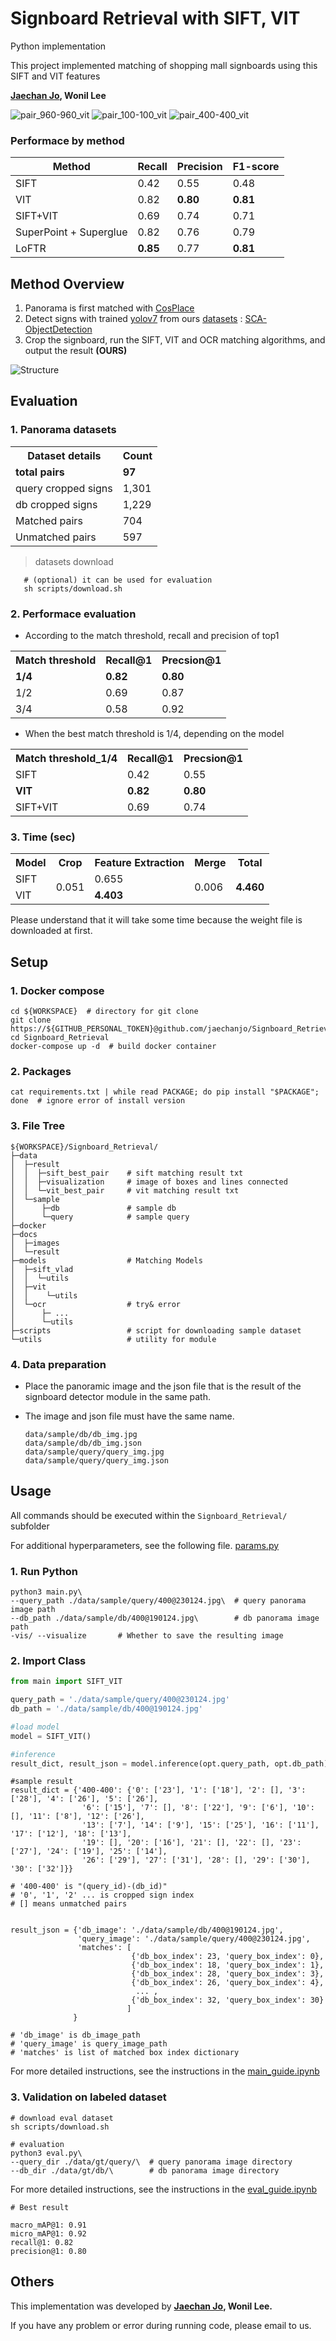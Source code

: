 # Signboard Retrieval with SIFT, VIT

Python implementation

This project implemented matching of shopping mall signboards using this SIFT and VIT features

**[Jaechan Jo](mailto:jjc123a@naver.com), Wonil Lee**

![pair_960-960_vit](docs/result/pair_960-960_vit.jpg)
![pair_100-100_vit](docs/result/pair_100-100_vit.jpg)
![pair_400-400_vit](docs/result/pair_400-400_vit.jpg)

### Performace by method
|Method| Recall   | Precision | F1-score |
|------|----------|-----------|----------|
|SIFT| 0.42     | 0.55      | 0.48     |
|VIT| 0.82     | **0.80**  | **0.81**     |
|SIFT+VIT| 0.69     | 0.74      | 0.71     |
|SuperPoint + Superglue| 0.82     | 0.76      | 0.79     |
|LoFTR| **0.85** | 0.77      | **0.81** |

## Method Overview
1. Panorama is first matched with [CosPlace](https://github.com/gmberton/CosPlace)
2. Detect signs with trained [yolov7](https://github.com/WongKinYiu/yolov7) from ours [datasets](https://github.com/jaechanjo/Signboard_Dataset_for_Post-OCR-Parsing) : [SCA-ObjectDetection](https://github.com/sogang-mm/SCA-ObjectDetection)
3. Crop the signboard, run the SIFT, VIT and OCR matching algorithms, and output the result **(OURS)**

![Structure](docs/images/Structure.jpg)

## Evaluation

### 1. Panorama datasets
<table style="width:100%">
  <tr>
    <th>Dataset details</th>
    <th>Count</th>
  </tr>
  <tr>
    <td><b>total pairs</b></td>
    <td><b>97</b></td>
  </tr>
  <tr>
    <td>query cropped signs</td>
    <td>1,301</td>
  </tr>
  <tr>
    <td>db cropped signs</td>
    <td>1,229</td>
  </tr>
  <tr>
    <td>Matched pairs</td>
    <td>704</td>
  </tr>
  <tr>
    <td>Unmatched pairs</td>
    <td>597</td>
  </tr>
</table>

> datasets download
  ```shell
     # (optional) it can be used for evaluation
     sh scripts/download.sh
  ```        
  
### 2. Performace evaluation
- According to the match threshold, recall and precision of top1
 <table style="width:100%">
  <tr>
    <th>Match threshold</th>
    <th>Recall@1</th>
    <th>Precsion@1</th>
  </tr>
  <tr>
    <td><b>1/4</b></td>
    <td><b>0.82</b></td>
    <td><b>0.80</b></td>
  </tr>
  <tr>
    <td>1/2</td>
    <td>0.69</td>
    <td>0.87</td>
  </tr>
  <tr>
    <td>3/4</td>
    <td>0.58</td>
    <td>0.92</td>
  </tr>
</table>
   
- When the best match threshold is 1/4, depending on the model
 <table style="width:100%">
  <tr>
    <th>Match threshold_1/4</th>
    <th>Recall@1</th>
    <th>Precsion@1</th>
  </tr>
  <tr>
    <td>SIFT</td>
    <td>0.42</td>
    <td>0.55</td>
  </tr>
  <tr>
    <td><b>VIT</b></td>
    <td><b>0.82</b></td>
    <td><b>0.80</b></td>
  </tr>
  <tr>
    <td>SIFT+VIT</td>
    <td>0.69</td>
    <td>0.74</td>
  </tr>
</table>

### 3. Time (sec)

<table style="width:100%">
 <tr>
   <th>Model</th>
   <th>Crop</th>
   <th><b>Feature Extraction</b></th>
   <th>Merge</th>
   <th>Total</th>
 </tr>
 <tr>
   <td>SIFT</td>
   <td rowspan=3>0.051</td>
   <td>0.655</td>
   <td rowspan=3>0.006</td>
   <td rowspan=3><b>4.460</b></td>
  </tr>
  <tr>
    <td>VIT</td>
    <td><b>4.403</b></td>
  </tr>
</table>

Please understand that it will take some time because the weight file is downloaded at first.

## Setup

### 1. Docker compose

```shell
cd ${WORKSPACE}  # directory for git clone
git clone https://${GITHUB_PERSONAL_TOKEN}@github.com/jaechanjo/Signboard_Retrieval.git
cd Signboard_Retrieval
docker-compose up -d  # build docker container
```

### 2. Packages

```shell
cat requirements.txt | while read PACKAGE; do pip install "$PACKAGE"; done  # ignore error of install version 
```

### 3. File Tree

```shell
${WORKSPACE}/Signboard_Retrieval/
├─data
│  ├─result
│  │  ├─sift_best_pair    # sift matching result txt
│  │  ├─visualization     # image of boxes and lines connected
│  │  └─vit_best_pair     # vit matching result txt
│  └─sample
│      ├─db               # sample db
│      └─query            # sample query
├─docker
├─docs
│  ├─images
│  └─result
├─models                  # Matching Models
│  ├─sift_vlad
│  │  └─utils
│  ├─vit
│  │    └─utils
│  └─ocr                  # try& error
│      ├─ ...
│      └─utils
├─scripts                 # script for downloading sample dataset
└─utils                   # utility for module
```

### 4. Data preparation

  - Place the panoramic image and the json file that is the result of the signboard detector module in the same path.
  - The image and json file must have the same name.
        
    ```shell
    data/sample/db/db_img.jpg
    data/sample/db/db_img.json
    data/sample/query/query_img.jpg
    data/sample/query/query_img.json
    ```

## Usage
All commands should be executed within the `Signboard_Retrieval/` subfolder

For additional hyperparameters, see the following file. [params.py](./config/params.py)

### 1. Run Python

```shell
python3 main.py\
--query_path ./data/sample/query/400@230124.jpg\  # query panorama image path
--db_path ./data/sample/db/400@190124.jpg\        # db panorama image path
-vis/ --visualize       # Whether to save the resulting image
```

### 2. Import Class

```python
from main import SIFT_VIT

query_path = './data/sample/query/400@230124.jpg'
db_path = './data/sample/db/400@190124.jpg'

#load model
model = SIFT_VIT()

#inference
result_dict, result_json = model.inference(opt.query_path, opt.db_path)
```

```shell
#sample result
result_dict = {'400-400': {'0': ['23'], '1': ['18'], '2': [], '3': ['28'], '4': ['26'], '5': ['26'],
                '6': ['15'], '7': [], '8': ['22'], '9': ['6'], '10': [], '11': ['8'], '12': ['26'],
                '13': ['7'], '14': ['9'], '15': ['25'], '16': ['11'], '17': ['12'], '18': ['13'],
                '19': [], '20': ['16'], '21': [], '22': [], '23': ['27'], '24': ['19'], '25': ['14'],
                '26': ['29'], '27': ['31'], '28': [], '29': ['30'], '30': ['32']}}

# '400-400' is "(query_id)-(db_id)"
# '0', '1', '2' ... is cropped sign index
# [] means unmatched pairs


result_json = {'db_image': './data/sample/db/400@190124.jpg', 
               'query_image': './data/sample/query/400@230124.jpg', 
               'matches': [
                           {'db_box_index': 23, 'query_box_index': 0}, 
                           {'db_box_index': 18, 'query_box_index': 1}, 
                           {'db_box_index': 28, 'query_box_index': 3}, 
                           {'db_box_index': 26, 'query_box_index': 4},
                            ... ,
                           {'db_box_index': 32, 'query_box_index': 30}
                          ]
              }

# 'db_image' is db_image_path
# 'query_image' is query_image_path
# 'matches' is list of matched box index dictionary
```
For more detailed instructions, see the instructions in the [main_guide.ipynb](./main_guide.ipynb)

### 3. Validation on labeled dataset

```shell
# download eval dataset
sh scripts/download.sh

# evaluation
python3 eval.py\
--query_dir ./data/gt/query/\  # query panorama image directory
--db_dir ./data/gt/db/\        # db panorama image directory
```

For more detailed instructions, see the instructions in the [eval_guide.ipynb](./eval_guide.ipynb)

```shell
# Best result

macro_mAP@1: 0.91
micro_mAP@1: 0.92
recall@1: 0.82
precision@1: 0.80
```

## Others
This implementation was developed by **[Jaechan Jo](mailto:jjc123a@naver.com), Wonil Lee.** 

If you have any problem or error during running code, please email to us.
